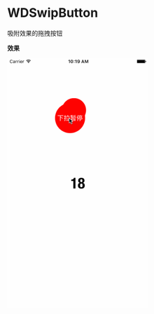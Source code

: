 # WDSwipButton
吸附效果的拖拽按钮

**效果**

<p align="left" >
  <img src="preview.gif" alt="preview" title="preview" width = "320">
</p>
